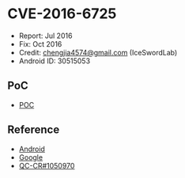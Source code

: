 # CVE-2016-6725

- Report: Jul 2016
- Fix: Oct 2016
- Credit: chengjia4574@gmail.com (IceSwordLab)
- Android ID: 30515053

## PoC

- [POC](./poc.c)

## Reference

- [Android](https://source.android.com/security/bulletin/2016-11-01.html)
- [Google](https://issuetracker.google.com/issues/37113722)
- [QC-CR#1050970](https://source.codeaurora.org/quic/la//kernel/msm-3.10/commit/?id=cc95d644ee8a043f2883d65dda20e16f95041de3)
